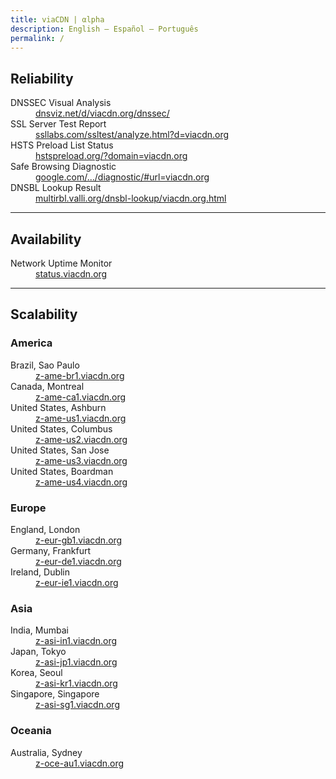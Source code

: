 ```yaml
---
title: viaCDN | αlpha
description: English – Español – Português
permalink: /
---
```


## Reliability

<dl>
  <dt>DNSSEC Visual Analysis</dt>
  <dd><a href="http://dnsviz.net/d/viacdn.org/dnssec/" target="_blank">dnsviz.net/d/viacdn.org/dnssec/</a></dd>
  <dt>SSL Server Test Report</dt>
  <dd><a href="https://www.ssllabs.com/ssltest/analyze.html?d=viacdn.org" target="_blank">ssllabs.com/ssltest/analyze.html?d=viacdn.org</a></dd>
  <dt>HSTS Preload List Status</dt>
  <dd><a href="https://hstspreload.org/?domain=viacdn.org" target="_blank">hstspreload.org/?domain=viacdn.org</a></dd>
  <dt>Safe Browsing Diagnostic</dt>
  <dd><a href="https://www.google.com/transparencyreport/safebrowsing/diagnostic/#url=viacdn.org" target="_blank">google.com/.../diagnostic/#url=viacdn.org</a></dd>
  <dt>DNSBL Lookup Result</dt>
  <dd><a href="http://multirbl.valli.org/dnsbl-lookup/viacdn.org.html" target="_blank">multirbl.valli.org/dnsbl-lookup/viacdn.org.html</a></dd>
</dl>

---

## Availability

<dl>
  <dt>Network Uptime Monitor</dt>
  <dd><a href="https://status.viacdn.org/" target="_blank">status.viacdn.org</a></dd>
</dl>

---

## Scalability

<p></p>

### America
<dl>
  <dt>Brazil, Sao Paulo</dt>
  <dd><a href="https://status.viacdn.org/779284951" target="_blank">z-ame-br1.viacdn.org</a></dd>
  <dt>Canada, Montreal</dt>
  <dd><a href="https://status.viacdn.org/779284957" target="_blank">z-ame-ca1.viacdn.org</a></dd>
  <dt>United States, Ashburn</dt>
  <dd><a href="https://status.viacdn.org/779284962" target="_blank">z-ame-us1.viacdn.org</a></dd>
  <dt>United States, Columbus</dt>
  <dd><a href="https://status.viacdn.org/779284963" target="_blank">z-ame-us2.viacdn.org</a></dd>
  <dt>United States, San Jose</dt>
  <dd><a href="https://status.viacdn.org/779284967" target="_blank">z-ame-us3.viacdn.org</a></dd>
  <dt>United States, Boardman</dt>
  <dd><a href="https://status.viacdn.org/779284968" target="_blank">z-ame-us4.viacdn.org</a></dd>
</dl>

### Europe
<dl>
  <dt>England, London</dt>
  <dd><a href="https://status.viacdn.org/779284985" target="_blank">z-eur-gb1.viacdn.org</a></dd>
  <dt>Germany, Frankfurt</dt>
  <dd><a href="https://status.viacdn.org/779284983" target="_blank">z-eur-de1.viacdn.org</a></dd>
  <dt>Ireland, Dublin</dt>
  <dd><a href="https://status.viacdn.org/779284987" target="_blank">z-eur-ie1.viacdn.org</a></dd>
</dl>

### Asia
<dl>
  <dt>India, Mumbai</dt>
  <dd><a href="https://status.viacdn.org/779284969" target="_blank">z-asi-in1.viacdn.org</a></dd>
  <dt>Japan, Tokyo</dt>
  <dd><a href="https://status.viacdn.org/779284973" target="_blank">z-asi-jp1.viacdn.org</a></dd>
  <dt>Korea, Seoul</dt>
  <dd><a href="https://status.viacdn.org/779284974" target="_blank">z-asi-kr1.viacdn.org</a></dd>
  <dt>Singapore, Singapore</dt>
  <dd><a href="https://status.viacdn.org/779284980" target="_blank">z-asi-sg1.viacdn.org</a></dd>
</dl>

### Oceania
<dl>
  <dt>Australia, Sydney</dt>
  <dd><a href="https://status.viacdn.org/779284990" target="_blank">z-oce-au1.viacdn.org</a></dd>
</dl>
